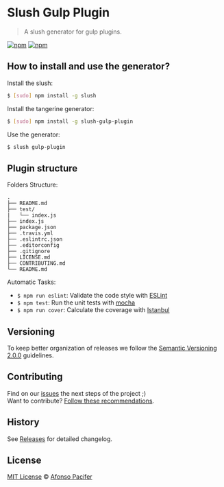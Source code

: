# Slush Gulp Plugin

> A slush generator for gulp plugins.

[![npm](https://img.shields.io/npm/v/slush-gulp-plugin.svg)](https://www.npmjs.com/package/slush-gulp-plugin)
[![npm](https://img.shields.io/npm/dt/slush-gulp-plugin.svg)](https://www.npmjs.com/package/slush-gulp-plugin)

## How to install and use the generator?

Install the slush:

```sh
$ [sudo] npm install -g slush
```

Install the tangerine generator:

```sh
$ [sudo] npm install -g slush-gulp-plugin
```

Use the generator:

```sh
$ slush gulp-plugin
```







## Plugin structure

Folders Structure:

	.
	├── README.md
	├── test/
	|   └── index.js
	├── index.js
	├── package.json
	├── .travis.yml
	├── .eslintrc.json
	├── .editorconfig
	├── .gitignore
	├── LICENSE.md
	├── CONTRIBUTING.md
	└── README.md

Automatic Tasks:

- `$ npm run eslint`: Validate the code style with [ESLint](http://eslint.org/)
- `$ npm test`: Run the unit tests with [mocha](https://mochajs.org/)
- `$ npm run cover`: Calculate the coverage with [Istanbul](https://gotwarlost.github.io/istanbul/)

## Versioning

To keep better organization of releases we follow the [Semantic Versioning 2.0.0](http://semver.org/) guidelines.

## Contributing

Find on our [issues](https://github.com/afonsopacifer/slush-gulp-plugin/issues/1) the next steps of the project ;)
<br>
Want to contribute? [Follow these recommendations](https://github.com/afonsopacifer/slush-gulp-plugin/blob/master/CONTRIBUTING.md).

## History

See [Releases](https://github.com/afonsopacifer/slush-gulp-plugin/releases) for detailed changelog.

## License

[MIT License](https://github.com/afonsopacifer/slush-gulp-plugin/blob/master/LICENSE.md) © [Afonso Pacifer](http://afonsopacifer.com/)
